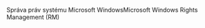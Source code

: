 <span data-ttu-id="5eb8f-101">Správa práv systému Microsoft Windows</span><span class="sxs-lookup"><span data-stu-id="5eb8f-101">Microsoft Windows Rights Management (RM)</span></span>